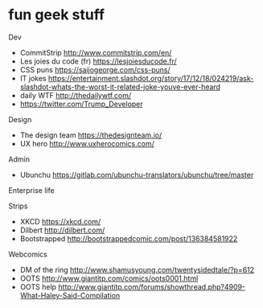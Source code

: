 # fun geek stuff

Dev
- CommitStrip http://www.commitstrip.com/en/
- Les joies du code (fr) https://lesjoiesducode.fr/
- CSS puns https://saijogeorge.com/css-puns/
- IT jokes https://entertainment.slashdot.org/story/17/12/18/024219/ask-slashdot-whats-the-worst-it-related-joke-youve-ever-heard
- daily WTF http://thedailywtf.com/
- https://twitter.com/Trump_Developer


Design
- The design team https://thedesignteam.io/
- UX hero http://www.uxherocomics.com/


Admin
- Ubunchu https://gitlab.com/ubunchu-translators/ubunchu/tree/master


Enterprise life


Strips
- XKCD https://xkcd.com/
- Dilbert http://dilbert.com/
- Bootstrapped http://bootstrappedcomic.com/post/136384581922


Webcomics
- DM of the ring http://www.shamusyoung.com/twentysidedtale/?p=612
- OOTS http://www.giantitp.com/comics/oots0001.html
- OOTS help http://www.giantitp.com/forums/showthread.php?4909-What-Haley-Said-Compilation
